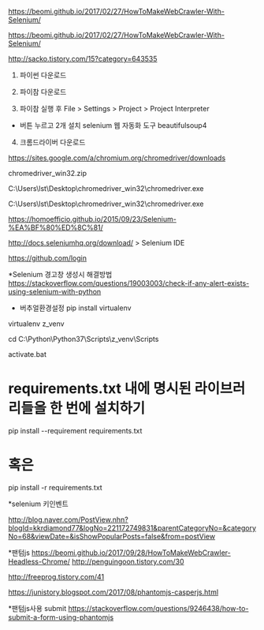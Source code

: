 https://beomi.github.io/2017/02/27/HowToMakeWebCrawler-With-Selenium/



https://beomi.github.io/2017/02/27/HowToMakeWebCrawler-With-Selenium/


http://sacko.tistory.com/15?category=643535


1. 파이썬 다운로드

2. 파이참 다운로드

3. 파이참 실행 후 File > Settings > Project > Project Interpreter

+ 버튼 누르고 2개 설치
selenium 웹 자동화 도구
beautifulsoup4


4. 크롬드라이버 다운로드

https://sites.google.com/a/chromium.org/chromedriver/downloads

chromedriver_win32.zip

C:\Users\lst\Desktop\chromedriver_win32\chromedriver.exe

C:\\Users\\lst\\Desktop\\chromedriver_win32\\chromedriver.exe



https://homoefficio.github.io/2015/09/23/Selenium-%EA%BF%80%ED%8C%81/

http://docs.seleniumhq.org/download/    >  Selenium IDE


https://github.com/login



*Selenium 경고창 생성시 해결방법
https://stackoverflow.com/questions/19003003/check-if-any-alert-exists-using-selenium-with-python



* 버추얼환경설정
pip install virtualenv

virtualenv z_venv

cd C:\Python\Python37\Scripts\z_venv\Scripts

activate.bat

# requirements.txt 내에 명시된 라이브러리들을 한 번에 설치하기
pip install --requirement requirements.txt
# 혹은
pip install -r requirements.txt


*selenium 키인벤트

http://blog.naver.com/PostView.nhn?blogId=kkrdiamond77&logNo=221172749831&parentCategoryNo=&categoryNo=68&viewDate=&isShowPopularPosts=false&from=postView


*팬텀js
https://beomi.github.io/2017/09/28/HowToMakeWebCrawler-Headless-Chrome/
http://penguingoon.tistory.com/30

http://freeprog.tistory.com/41

https://junistory.blogspot.com/2017/08/phantomjs-casperjs.html

*팬텀js사용 submit
https://stackoverflow.com/questions/9246438/how-to-submit-a-form-using-phantomjs





